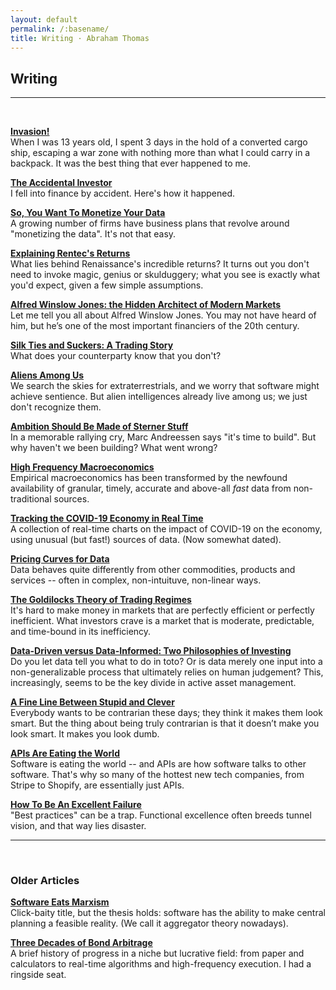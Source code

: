 ```yaml
---
layout: default
permalink: /:basename/
title: Writing · Abraham Thomas
---
```


## Writing

----

<br/>

**[Invasion!](/invasion)**  
When I was 13 years old, I spent 3 days in the hold of a converted cargo ship, escaping a war zone with nothing more than what I could carry in a backpack. It was the best thing that ever happened to me.

**[The Accidental Investor](/the-accidental-investor)**  
I fell into finance by accident. Here's how it happened. 

**[So, You Want To Monetize Your Data](/so-you-want-to-monetize-your-data)**  
A growing number of firms have business plans that revolve around "monetizing the data".  It's not that easy. 

**[Explaining Rentec's Returns](/rentecs-returns)**  
What lies behind Renaissance's incredible returns? It turns out you don't need to invoke magic, genius or skulduggery; what you see is exactly what you'd expect, given a few simple assumptions.

**[Alfred Winslow Jones: the Hidden Architect of Modern Markets](/alfred-winslow-jones)**  
Let me tell you all about Alfred Winslow Jones. You may not have heard of him, but he’s one of the most important financiers of the 20th century.

**[Silk Ties and Suckers: A Trading Story](/silk-ties)**  
What does your counterparty know that you don't?

**[Aliens Among Us](/aliens)**  
We search the skies for extraterrestrials, and we worry that software might achieve sentience.  But alien intelligences already live among us; we just don't recognize them.

**[Ambition Should Be Made of Sterner Stuff](/sterner-stuff)**  
In a memorable rallying cry, Marc Andreessen says "it's time to build".  But why haven't we been building?  What went wrong?

**[High Frequency Macroeconomics](/covid-19-and-high-frequency-macro)**  
Empirical macroeconomics has been transformed by the newfound availability of granular, timely, accurate and above-all *fast* data from non-traditional sources.

**[Tracking the COVID-19 Economy in Real Time](/covid-19-and-the-economy)**  
A collection of real-time charts on the impact of COVID-19 on the economy, using unusual (but fast!) sources of data.  (Now somewhat dated).

**[Pricing Curves for Data](/data-pricing-curves)**  
Data behaves quite differently from other commodities, products and services -- often in complex, non-intuituve, non-linear ways. 

**[The Goldilocks Theory of Trading Regimes](/two-extremes-of-market-efficiency)**  
It's hard to make money in markets that are perfectly efficient or perfectly inefficient.  What investors crave is a market that is moderate, predictable, and time-bound in its inefficiency.

**[Data-Driven versus Data-Informed: Two Philosophies of Investing](/data-driven-data-informed)**  
Do you let data tell you what to do in toto?  Or is data merely one input into a non-generalizable process that ultimately relies on human judgement?  This, increasingly, seems to be the key divide in active asset management. 

**[A Fine Line Between Stupid and Clever](/a-fine-line-between-stupid-and-clever)**  
Everybody wants to be contrarian these days; they think it makes them look smart. But the thing about being truly contrarian is that it doesn’t make you look smart. It makes you look dumb.

**[APIs Are Eating the World](/APIs-are-eating-the-world)**  
Software is eating the world -- and APIs are how software talks to other software. That's why so many of the hottest new tech companies, from Stripe to Shopify, are essentially just APIs.

**[How To Be An Excellent Failure](/failure-modes)**  
"Best practices" can be a trap. Functional excellence often breeds tunnel vision, and that way lies disaster.


----

<br/>

### Older Articles

<!--10 Jul 2015-->
**[Software Eats Marxism](/software-eats-marxism)**  
Click-baity title, but the thesis holds: software has the ability to make central planning a feasible reality. (We call it aggregator theory nowadays).

<!--13 Dec 2014-->
**[Three Decades of Bond Arbitrage](/bond-arbitrage)**  
A brief history of progress in a niche but lucrative field: from paper and calculators to real-time algorithms and high-frequency execution.  I had a ringside seat.





<br/>



<!--

**[Disney, Amazon, and COVID as a Quant Factor](/amazon-disney-covid)**  
Companies, sectors and regions are disparately impacted by COVID, suggesting the emergence of what quants call a new "factor" in market dynamics, akin to value, growth and momentum.


**[Viral Dominos and Data Visions](/a-data-framework-for-covid-19)**  
How do you fit a flood of (often contradictory) information into a coherent view of the world? A framework for thinking about COVID-19.

**[A Tale of Two Marketplaces: ICE and eBay](/why-might-ice-bid-for-ebay)**  
Markets are agog with an unlikely merger rumour: ICE and eBay.  Why might this make sense?  I have thoughts.

-->




<!--
* [Looking Back, Looking Forward](/looking-back-looking-forward) 

* [Investing for Non-Professionals](/investing-for-non-professionals)  

**Guides**  
[14 Days in Japan]()  
[Resources for Startup Founders](asdf)  
[Euro Board Games](sdfa)  
[The Well-Equipped Kitchen](sdf)  

**Book Reviews**  
A Time of Gifts   
The Man Who Knew Infinity  
The Worst Journey in the World  
Cosmos  
Empires of the Word  



**Essays**  
[APIs Are Eating the World](APIs-are-eating-the-world)  
[Being Contrarian Has To Hurt](a-fine-line-between-stupid-and-clever)  
[Data-Driven Versus Data-Informed](data-driven-data-informed)  
[A Data Framework for COVID-19](a-data-framework-for-covid-19)  
[Looking Back, Looking Forward](looking-back-looking-forward)  
[Sterner Stuff](sterner-stuff)  
[A Tale of Two Marketplaces: ICE and eBay](why-might-ice-bid-for-ebay)  
[Two Extremes of Market Efficiency](two-extremes-of-market-efficiency)  
[When Excellence Fails](when-excellence-fails)  

**Threads**  
[Aliens](aliens)  
[Alfred Winslow Jones](alfred-winslow-jones)  
[Bond Arbitrage](bond-arbitrage)  
[Disney and Amazon](amazon-disney-covid)  
[Invasion!](invasion)  
[Failure Modes](failure-modes)  
[Silk Ties](silk-ties)  
[Software Eats Marxism](software-eats-marxism)  

-->


<!--
**Twitter Hits**  
[Invasion!](https://twitter.com/athomasq/status/1289957976749428740)  
[Alfred Winslow Jones](https://twitter.com/athomasq/status/1270765150367363072)  
[Failure Modes](https://twitter.com/athomasq/status/1215685984685383681)
-->


<!--
**Fiction**  
[The Final Solution](asdf)  
-->